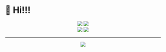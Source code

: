 # :wave: Hi!!!

<div align="center">
<img src="https://img.shields.io/badge/age-17-9cf.svg?style=for-the-badge"></img>
<img src="https://img.shields.io/badge/Occupation-student-success.svg?style=for-the-badge"></img><br>
<img src="https://img.shields.io/badge/Mac-Love-ff69b4.svg?style=for-the-badge"></img>
<img src="https://img.shields.io/badge/editor-vim-orange.svg?style=for-the-badge"></img><br>
</div>

<hr>

<div align="center">
<img src="https://github-readme-streak-stats.herokuapp.com/?user=tyautyau56&theme=dark"></img>
</div>

